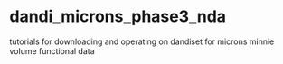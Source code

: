 # dandi_microns_phase3_nda
tutorials for downloading and operating on dandiset for microns minnie volume functional data
